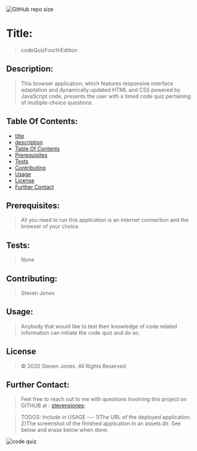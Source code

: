 ![GitHub repo size](https://img.shields.io/github/repo-size/stevensjones/codeQuizFourthEdition)
# Title:
> codeQuizFourthEdition
## Description: 
> This browser application; which features responsive interface adaptation and dynamically updated HTML and CSS powered by JavaScript code, presents the user with a timed code quiz pertaining of multiple-choice questions.
>
>
## Table Of Contents:
- [title](#Title)
- [description](#Description)
- [Table Of Contents](#TableOfContents)
- [Prerequisites](#Prerequisites)
- [Tests](#Tests)
- [Contributing](#Contributing)
- [Usage](#Usage) 
- [License](#License)
- [Further Contact](#FurtherContact)
## Prerequisites:
> All you need to run this application is an internet connection and the browser of your choice.  
## Tests:
> None
## Contributing:
> Steven Jones
## Usage:
> Anybody that would like to test their knowledge of code related information can initiate the code quiz and do so.
## License
> © 2020 Steven Jones. All Rights Reserved
## Further Contact:
> Feel free to reach out to me with questions involving this project on GITHUB at : [stevensjones](https://github.com/stevensjones);

> TODOS: Include in USAGE --- 1)The URL of the deployed application. 2)The screenshot of the finished application in an assets dir. See below and erase below when done.

![code quiz](./Assets/04-web-apis-homework-demo.gif)




